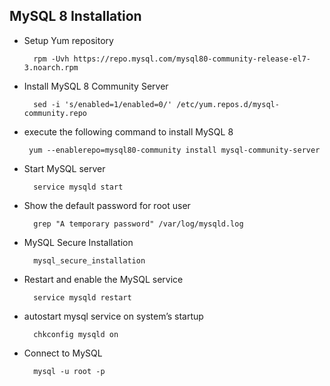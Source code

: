 ## MySQL 8 Installation

- Setup Yum repository

        rpm -Uvh https://repo.mysql.com/mysql80-community-release-el7-3.noarch.rpm
        
- Install MySQL 8 Community Server
        
        sed -i 's/enabled=1/enabled=0/' /etc/yum.repos.d/mysql-community.repo

-  execute the following command to install MySQL 8
        
        yum --enablerepo=mysql80-community install mysql-community-server

- Start MySQL server
        
        service mysqld start

- Show the default password for root user

        grep "A temporary password" /var/log/mysqld.log
        
- MySQL Secure Installation

        mysql_secure_installation
        
- Restart and enable the MySQL service

        service mysqld restart
        
- autostart mysql service on system’s startup

        chkconfig mysqld on
        
- Connect to MySQL
        
        mysql -u root -p

